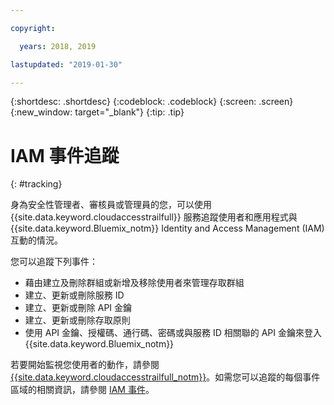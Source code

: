 ```yaml
---

copyright:

  years: 2018, 2019

lastupdated: "2019-01-30"

---
```


{:shortdesc: .shortdesc}
{:codeblock: .codeblock}
{:screen: .screen}
{:new_window: target="_blank"}
{:tip: .tip}

# IAM 事件追蹤
{: #tracking}

身為安全性管理者、審核員或管理員的您，可以使用 {{site.data.keyword.cloudaccesstrailfull}} 服務追蹤使用者和應用程式與 {{site.data.keyword.Bluemix_notm}} Identity and Access Management (IAM) 互動的情況。 

您可以追蹤下列事件：

* 藉由建立及刪除群組或新增及移除使用者來管理存取群組
* 建立、更新或刪除服務 ID
* 建立、更新或刪除 API 金鑰
* 建立、更新或刪除存取原則
* 使用 API 金鑰、授權碼、通行碼、密碼或與服務 ID 相關聯的 API 金鑰來登入 {{site.data.keyword.Bluemix_notm}}

若要開始監視您使用者的動作，請參閱 [{{site.data.keyword.cloudaccesstrailfull_notm}}](/docs/services/cloud-activity-tracker?topic=cloud-activity-tracker-getting-started-with-cla#getting-started-with-cla)。如需您可以追蹤的每個事件區域的相關資訊，請參閱 [IAM 事件](/docs/services/cloud-activity-tracker?topic=cloud-activity-tracker-at_events_iam#at_events_iam)。

